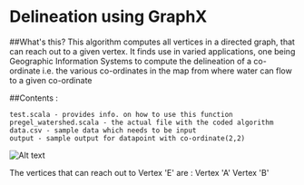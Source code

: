 Delineation using GraphX
================================

##What's this? 
This algorithm computes all vertices in a directed graph, that can reach out to a given vertex. It finds use in varied applications, one being Geographic Information Systems to compute the delineation of a co-ordinate i.e. the various co-ordinates in the map from where water can flow to a given co-ordinate

##Contents : 
```
test.scala - provides info. on how to use this function
pregel_watershed.scala - the actual file with the coded algorithm
data.csv - sample data which needs to be input
output - sample output for datapoint with co-ordinate(2,2)
```

![Alt text](http://www.markhneedham.com/blog/wp-content/uploads/2013/07/betweeness2.png "Optional title")

The vertices that can reach out to Vertex 'E' are :
                      Vertex 'A'
                      Vertex 'B'
